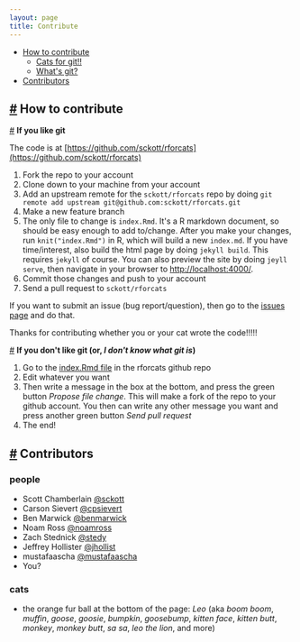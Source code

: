 ```yaml
---
layout: page
title: Contribute
---
```


* [How to contribute](#howcontrib)
    * [Cats for git!!](#git)
    * [What's git?](#nogit)
* [Contributors](#contributors)

## <a href="#howcontrib" name="howcontrib">#</a> How to contribute

<a href="#git" name="git">#</a> __If you like git__

The code is at [https://github.com/sckott/rforcats](https://github.com/sckott/rforcats)

1. Fork the repo to your account
2. Clone down to your machine from your account
3. Add an upstream remote for the `sckott/rforcats` repo by doing `git remote add upstream git@github.com:sckott/rforcats.git`
4. Make a new feature branch
5. The only file to change is `index.Rmd`. It's a R markdown document, so should be easy enough to add to/change. After you make your changes, run `knit("index.Rmd")` in R, which will build a new `index.md`. If you have time/interest, also build the html page by doing `jekyll build`. This requires `jekyll` of course. You can also preview the site by doing `jeyll serve`, then navigate in your browser to [http://localhost:4000/](http://localhost:4000/).
6. Commit those changes and push to your account
7. Send a pull request to `sckott/rforcats`

If you want to submit an issue (bug report/question), then go to the [issues page](https://github.com/sckott/rforcats/issues?state=open) and do that.

Thanks for contributing whether you or your cat wrote the code!!!!!

<a href="#nogit" name="nogit">#</a> __If you don't like git (or, _I don't know what git is_)__

1. Go to the [index.Rmd file](https://github.com/sckott/rforcats/blob/gh-pages/index.Rmd) in the rforcats github repo
2. Edit whatever you want
3. Then write a message in the box at the bottom, and press the green button _Propose file change_. This will make a fork of the repo to your github account. You then can write any other message you want and press another green button _Send pull request_
4. The end!

## <a href="#contributors" name="contributors">#</a> Contributors

### people

* Scott Chamberlain [@sckott](https://github.com/sckott)
* Carson Sievert [@cpsievert](https://github.com/cpsievert)
* Ben Marwick [@benmarwick](https://github.com/benmarwick)
* Noam Ross [@noamross](https://github.com/noamross)
* Zach Stednick [@stedy](https://github.com/stedy)
* Jeffrey Hollister [@jhollist](https://github.com/jhollist)
* mustafaascha [@mustafaascha](https://github.com/mustafaascha)
* You?

### cats

* the orange fur ball at the bottom of the page: _Leo_ (aka _boom boom_, _muffin_, _goose_, _goosie_, _bumpkin_, _goosebump_, _kitten face_, _kitten butt_, _monkey_, _monkey butt_, _sa sa_, _leo the lion_, and more)
